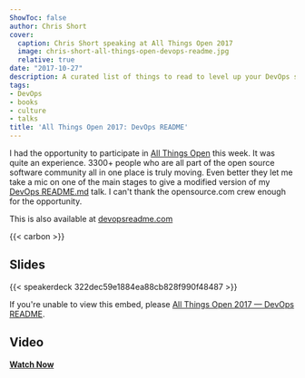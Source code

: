 ```yaml
---
ShowToc: false
author: Chris Short
cover:
  caption: Chris Short speaking at All Things Open 2017
  image: chris-short-all-things-open-devops-readme.jpg
  relative: true
date: "2017-10-27"
description: A curated list of things to read to level up your DevOps skills and knowledge.
tags:
- DevOps
- books
- culture
- talks
title: 'All Things Open 2017: DevOps README'
---
```


I had the opportunity to participate in [All Things Open](https://allthingsopen.org/) this week. It was quite an experience. 3300+ people who are all part of the open source software community all in one place is truly moving. Even better they let me take a mic on one of the main stages to give a modified version of my [DevOps README.md](/devops-readme.md/) talk. I can't thank the opensource.com crew enough for the opportunity.

This is also available at [devopsreadme.com](https://devopsreadme.com/)

{{< carbon >}}

## Slides

{{< speakerdeck 322dec59e1884ea88cb828f990f48487 >}}

If you're unable to view this embed, please [All Things Open 2017 — DevOps README](https://shortcdn.com/chrisshort/pdf/DevOps%20README.md%20ATO.pdf).

## Video

[**Watch Now**](/video/devops_readme_md-ato-2017/)
